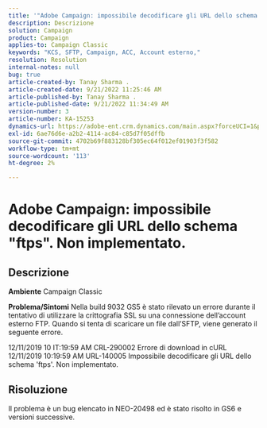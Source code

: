 ```yaml
---
title: '"Adobe Campaign: impossibile decodificare gli URL dello schema "ftps". Non implementato."'
description: Descrizione
solution: Campaign
product: Campaign
applies-to: Campaign Classic
keywords: "KCS, SFTP, Campaign, ACC, Account esterno,"
resolution: Resolution
internal-notes: null
bug: true
article-created-by: Tanay Sharma .
article-created-date: 9/21/2022 11:25:46 AM
article-published-by: Tanay Sharma .
article-published-date: 9/21/2022 11:34:49 AM
version-number: 3
article-number: KA-15253
dynamics-url: https://adobe-ent.crm.dynamics.com/main.aspx?forceUCI=1&pagetype=entityrecord&etn=knowledgearticle&id=6ac94522-a039-ed11-9db1-002248086735
exl-id: 6ae76d6e-a2b2-4114-ac84-c85d7f05dffb
source-git-commit: 4702b69f883128bf305ec64f012ef01903f3f582
workflow-type: tm+mt
source-wordcount: '113'
ht-degree: 2%

---
```


# Adobe Campaign: impossibile decodificare gli URL dello schema &quot;ftps&quot;. Non implementato.

## Descrizione

<b>Ambiente</b>
Campaign Classic


<b>Problema/Sintomi</b>
Nella build 9032 GS5 è stato rilevato un errore durante il tentativo di utilizzare la crittografia SSL su una connessione dell’account esterno FTP. Quando si tenta di scaricare un file dall’SFTP, viene generato il seguente errore.

12/11/2019 10 IT:19:59 AM CRL-290002 Errore di download in cURL 12/11/2019 10:19:59 AM URL-140005 Impossibile decodificare gli URL dello schema &#39;ftps&#39;. Non implementato.




## Risoluzione


Il problema è un bug elencato in NEO-20498 ed è stato risolto in GS6 e versioni successive.
